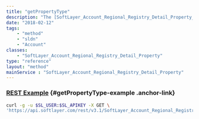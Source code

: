```yaml
---
title: "getPropertyType"
description: "The [SoftLayer_Account_Regional_Registry_Detail_Property_Type](/reference/datatypes/SoftLayer_Account_Regional_Registry_Detail_Property_Type) object this property belongs to"
date: "2018-02-12"
tags:
    - "method"
    - "sldn"
    - "Account"
classes:
    - "SoftLayer_Account_Regional_Registry_Detail_Property"
type: "reference"
layout: "method"
mainService : "SoftLayer_Account_Regional_Registry_Detail_Property"
---
```


### [REST Example](#getPropertyType-example) <a href="/article/rest/"><i class="fas fa-question"></i></a> {#getPropertyType-example .anchor-link} 
```bash
curl -g -u $SL_USER:$SL_APIKEY -X GET \
'https://api.softlayer.com/rest/v3.1/SoftLayer_Account_Regional_Registry_Detail_Property/{SoftLayer_Account_Regional_Registry_Detail_PropertyID}/getPropertyType'
```
